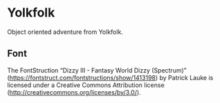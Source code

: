 # Yolkfolk

Object oriented adventure from Yolkfolk.


## Font

The FontStruction “Dizzy III - Fantasy World Dizzy (Spectrum)” (https://fontstruct.com/fontstructions/show/1413198) by Patrick Lauke is licensed under a Creative Commons Attribution license (http://creativecommons.org/licenses/by/3.0/).
